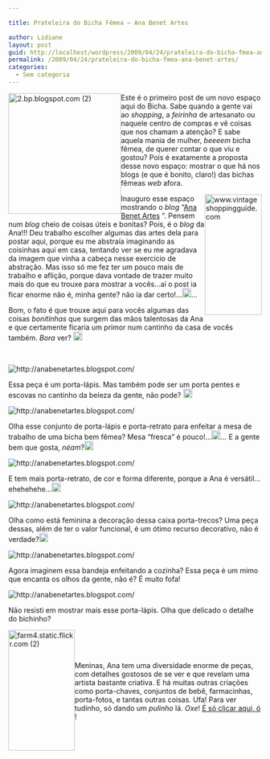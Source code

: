 ```yaml
---

title: Prateleira do Bicha Fêmea – Ana Benet Artes

author: Lidiane
layout: post
guid: http://localhost/wordpress/2009/04/24/prateleira-do-bicha-fmea-ana-benet-artes/
permalink: /2009/04/24/prateleira-do-bicha-fmea-ana-benet-artes/
categories:
  - Sem categoria
---
```

[<img title="2.bp.blogspot.com (2)" style="display:inline;margin-left:0;margin-right:0;border-width:0;" height="240" alt="2.bp.blogspot.com (2)" src="http://www.trololodemulher.com.br/blog/wp-content/uploads/2009/04/2bpblogspotcom2-thumb.jpg" width="224" align="left" border="0" />](http://www.trololodemulher.com.br/blog/wp-content/uploads/2009/04/2bpblogspotcom2.jpg) Este é o primeiro post de um novo espaço aqui do Bicha. Sabe quando a gente vai ao _shopping_, a _feirinha_ de artesanato ou naquele centro de compras e vê coisas que nos chamam a atenção? E sabe aquela mania de mulher, _beeeem_ bicha fêmea, de querer contar o que viu e gostou? Pois é exatamente a proposta desse novo espaço: mostrar o que há nos blogs (e que é bonito, claro!) das bichas fêmeas _web_ afora. 

[<img title="www.vintageshoppingguide.com" style="display:inline;margin-left:0;margin-right:0;border-width:0;" height="240" alt="www.vintageshoppingguide.com" src="http://www.trololodemulher.com.br/blog/wp-content/uploads/2009/04/wwwvintageshoppingguidecom-thumb.jpg" width="113" align="right" border="0" />](http://www.trololodemulher.com.br/blog/wp-content/uploads/2009/04/wwwvintageshoppingguidecom.jpg) Inauguro esse espaço mostrando o _blog_ “[Ana Benet Artes](http://anabenetartes.blogspot.com/) ”. Pensem num _blog_ cheio de coisas úteis e bonitas? Pois, é o _blog_ da Ana!!! Deu trabalho escolher algumas das artes dela para postar aqui, porque eu me abstraía imaginando as coisinhas aqui em casa, tentando ver se eu me agradava da imagem que vinha a cabeça nesse exercício de abstração. Mas isso só me fez ter um pouco mais de trabalho e aflição, porque dava vontade de trazer muito mais do que eu trouxe para mostrar a vocês…aí o post ia ficar enorme não é, minha gente? não ía dar certo!…[<img title="clip_image001[12]" style="display:inline;" height="18" alt="clip_image001[12]" src="http://www.trololodemulher.com.br/blog/wp-content/uploads/2009/04/clip-image00112-thumb6.gif" width="18" />](http://www.trololodemulher.com.br/blog/wp-content/uploads/2009/04/clip-image001127.gif)…

Bom, o fato é que trouxe aqui para vocês algumas das coisas _bonitinhas_ que surgem das mãos talentosas da Ana e que certamente ficaria um primor num cantinho da casa de vocês também. _Bora_ ver? [<img title="clip_image001[14]" style="display:inline;" height="18" alt="clip_image001[14]" src="http://www.trololodemulher.com.br/blog/wp-content/uploads/2009/04/clip-image00114-thumb4.gif" width="18" />](http://www.trololodemulher.com.br/blog/wp-content/uploads/2009/04/clip-image001144.gif)

&#160;

 <img title="http://anabenetartes.blogspot.com/" style="display:block;float:none;margin-left:auto;margin-right:auto;" alt="http://anabenetartes.blogspot.com/" src="http://3.bp.blogspot.com/_wY6ANpvaDHg/SbgiTJKw-JI/AAAAAAAAA9Q/YO4VxLqlWbA/s320/Artes+336.jpg" />

Essa peça é um porta-lápis. Mas também pode ser um porta pentes e escovas no cantinho da beleza da gente, não pode? [<img title="clip_image001" style="display:inline;" height="18" alt="clip_image001" src="http://www.trololodemulher.com.br/blog/wp-content/uploads/2009/04/clip-image001-thumb23.gif" width="18" />](http://www.trololodemulher.com.br/blog/wp-content/uploads/2009/04/clip-image00140.gif)

 <img title="http://anabenetartes.blogspot.com/" style="display:block;float:none;margin-left:auto;margin-right:auto;" alt="http://anabenetartes.blogspot.com/" src="http://1.bp.blogspot.com/_wY6ANpvaDHg/SbGaQOgNpeI/AAAAAAAAA74/DrDoAVmo2ow/s320/ARTES+CARLA+012.jpg" />

Olha esse conjunto de porta-lápis e porta-retrato para enfeitar a mesa de trabalho de uma bicha bem fêmea? Mesa “fresca” é pouco!…[<img title="clip_image001[4]" style="display:inline;" height="18" alt="clip_image001[4]" src="http://www.trololodemulher.com.br/blog/wp-content/uploads/2009/04/clip-image0014-thumb17.gif" width="18" />](http://www.trololodemulher.com.br/blog/wp-content/uploads/2009/04/clip-image001418.gif)… E a gente bem que gosta, _néam_?[<img title="clip_image001[6]" style="display:inline;" height="18" alt="clip_image001[6]" src="http://www.trololodemulher.com.br/blog/wp-content/uploads/2009/04/clip-image0016-thumb14.gif" width="18" />](http://www.trololodemulher.com.br/blog/wp-content/uploads/2009/04/clip-image001614.gif)

 <img title="http://anabenetartes.blogspot.com/" style="display:block;float:none;margin-left:auto;margin-right:auto;" alt="http://anabenetartes.blogspot.com/" src="http://1.bp.blogspot.com/_wY6ANpvaDHg/SbGbRH2dfzI/AAAAAAAAA8Q/jsbCfB19o2o/s320/ARTES+CARLA+016.jpg" /></p> </p> 

E tem mais porta-retrato, de cor e forma diferente, porque a Ana é versátil…ehehehehe…[<img title="clip_image001[8]" style="display:inline;" height="18" alt="clip_image001[8]" src="http://www.trololodemulher.com.br/blog/wp-content/uploads/2009/04/clip-image0018-thumb10.gif" width="18" />](http://www.trololodemulher.com.br/blog/wp-content/uploads/2009/04/clip-image001810.gif)

 <img title="http://anabenetartes.blogspot.com/" style="display:block;float:none;margin-left:auto;margin-right:auto;" alt="http://anabenetartes.blogspot.com/" src="http://1.bp.blogspot.com/_wY6ANpvaDHg/SZK23ahvBfI/AAAAAAAAA5Y/sZlXh-zt6fU/s320/fevereiro+2009+037.jpg" />

Olha como está feminina a decoração dessa caixa porta-trecos? Uma peça dessas, além de ter o valor funcional, é um ótimo recurso decorativo, não é verdade?[<img title="clip_image001[10]" style="display:inline;" height="18" alt="clip_image001[10]" src="http://www.trololodemulher.com.br/blog/wp-content/uploads/2009/04/clip-image00110-thumb4.gif" width="18" />](http://www.trololodemulher.com.br/blog/wp-content/uploads/2009/04/clip-image001105.gif)

 <img title="http://anabenetartes.blogspot.com/" style="display:block;float:none;margin-left:auto;margin-right:auto;" alt="http://anabenetartes.blogspot.com/" src="http://4.bp.blogspot.com/_wY6ANpvaDHg/STnAbZzPIxI/AAAAAAAAAhA/6L6mDc7i-sU/s320/dezembro+2008+002.jpg" />

Agora imaginem essa bandeja enfeitando a cozinha? Essa peça é um mimo que encanta os olhos da gente, não é? É muito fofa!

 <img title="http://anabenetartes.blogspot.com/" style="display:block;float:none;margin-left:auto;margin-right:auto;" alt="http://anabenetartes.blogspot.com/" src="http://4.bp.blogspot.com/_wY6ANpvaDHg/SNRCvYDoFpI/AAAAAAAAAQI/WwBEjJR7wtg/s320/artes+228.jpg" />

Não resisti em mostrar mais esse porta-lápis. Olha que delicado o detalhe do bichinho?

[<img title="farm4.static.flickr.com (2)" style="display:inline;margin-left:0;margin-right:0;border-width:0;" height="240" alt="farm4.static.flickr.com (2)" src="http://www.trololodemulher.com.br/blog/wp-content/uploads/2009/04/farm4staticflickrcom2-thumb.jpg" width="132" align="left" border="0" />](http://www.trololodemulher.com.br/blog/wp-content/uploads/2009/04/farm4staticflickrcom2.jpg) 

&#160;

&#160;

Meninas, Ana tem uma diversidade enorme de peças, com detalhes gostosos de se ver e que revelam uma artista bastante criativa. E há muitas outras criações como porta-chaves, conjuntos de bebê, farmacinhas, porta-fotos, e tantas outras coisas. Ufa! Para ver tudinho, só dando um _pulinho_ lá. _Oxe_! [É só clicar aqui, ó](http://anabenetartes.blogspot.com/) !&#160;